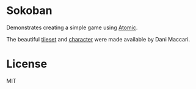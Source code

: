 # Sokoban
Demonstrates creating a simple game using [Atomic](https://github.com/mlanza/atomic).

The beautiful [tileset](https://dani-maccari.itch.io/sokoban-tileset) and [character](https://dani-maccari.itch.io/nuclear-leak-character-asset-pack) were made available by Dani Maccari.

# License
MIT
